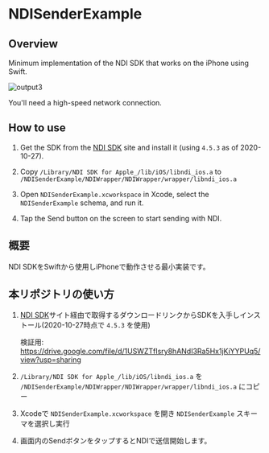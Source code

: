 # NDISenderExample

## Overview

Minimum implementation of the NDI SDK that works on the iPhone using Swift.

![output3](https://user-images.githubusercontent.com/5768361/97207673-9f32bf80-17fd-11eb-8cd6-9b5ed8791038.gif)

You'll need a high-speed network connection.

## How to use

1. Get the SDK from the [NDI SDK](https://www.ndi.tv/sdk/) site and install it (using `4.5.3` as of 2020-10-27).

2. Copy `/Library/NDI SDK for Apple_/lib/iOS/libndi_ios.a` to `/NDISenderExample/NDIWrapper/NDIWrapper/wrapper/libndi_ios.a`

3. Open `NDISenderExample.xcworkspace` in Xcode, select the `NDISenderExample` schema, and run it.

4. Tap the Send button on the screen to start sending with NDI.


## 概要

NDI SDKをSwiftから使用しiPhoneで動作させる最小実装です。

## 本リポジトリの使い方

1. [NDI SDK](https://www.ndi.tv/sdk/)サイト経由で取得するダウンロードリンクからSDKを入手しインストール(2020-10-27時点で `4.5.3` を使用)

   検証用: https://drive.google.com/file/d/1USWZTfIsry8hANdI3Ra5Hx1jKiYYPUq5/view?usp=sharing

2. `/Library/NDI SDK for Apple_/lib/iOS/libndi_ios.a` を `/NDISenderExample/NDIWrapper/NDIWrapper/wrapper/libndi_ios.a` にコピー

3. Xcodeで `NDISenderExample.xcworkspace` を開き `NDISenderExample` スキーマを選択し実行

4. 画面内のSendボタンをタップするとNDIで送信開始します。
